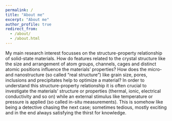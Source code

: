 ```yaml
---
permalink: /
title: "About me"
excerpt: "About me"
author_profile: true
redirect_from: 
  - /about/
  - /about.html
---
```


My main research interest focusses on the structure-property relationship of solid-state materials. How do features related to the crystal structure like the size and arrangement of atom groups, channels, cages and distinct atomic positions influence the materials’ properties? How does the micro- and nanostructure (so called “real structure”) like grain size, pores, inclusions and precipitates help to optimize a material? In order to understand this structure-property relationship it is often crucial to investigate the materials’ structure or properties (thermal, ionic, electrical conductivity and so on) while an external stimulus like temperature or pressure is applied (so called in-situ measurements). This is somehow like being a detective chasing the next case; sometimes tedious, mostly exciting and in the end always satisfying the thirst for knowledge.


